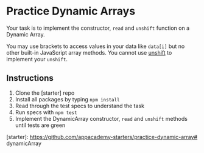 # Practice Dynamic Arrays

Your task is to implement the constructor, `read` and `unshift` function on a Dynamic Array.

You may use brackets to access values in your data like `data[i]` but no other built-in
JavaScript array methods. You cannot use [unshift][mdn-unshift] to implement your `unshift`.

## Instructions

1. Clone the [starter] repo
2. Install all packages by typing `npm install`
3. Read through the test specs to understand the task
4. Run specs with `npm test`
5. Implement the DynamicArray constructor, `read` and `unshift` methods until
   tests are green


[mdn-unshift]: https://developer.mozilla.org/en-US/docs/Web/JavaScript/Reference/Global_Objects/Array/unshift
[starter]: https://github.com/appacademy-starters/practice-dynamic-array# dynamicArray
